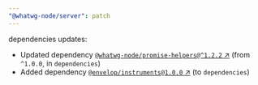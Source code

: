 ```yaml
---
"@whatwg-node/server": patch
---
```

dependencies updates:
  - Updated dependency [`@whatwg-node/promise-helpers@^1.2.2` ↗︎](https://www.npmjs.com/package/@whatwg-node/promise-helpers/v/1.2.2) (from `^1.0.0`, in `dependencies`)
  - Added dependency [`@envelop/instruments@1.0.0` ↗︎](https://www.npmjs.com/package/@envelop/instruments/v/1.0.0) (to `dependencies`)
